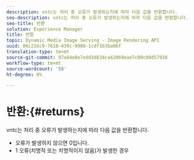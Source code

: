 ```yaml
---
description: vntc는 처리 중 오류가 발생하는지에 따라 다음 값을 반환합니다.
seo-description: vntc는 처리 중 오류가 발생하는지에 따라 다음 값을 반환합니다.
seo-title: 반환
solution: Experience Manager
title: 반환
topic: Dynamic Media Image Serving - Image Rendering API
uuid: 06c216c9-7618-439c-9900-1cdf1b3ba06f
translation-type: tm+mt
source-git-commit: 97a84e8e7edd3d834ca42069eae7c09c00d57938
workflow-type: tm+mt
source-wordcount: '58'
ht-degree: 0%

---
```



# 반환:{#returns}

vntc는 처리 중 오류가 발생하는지에 따라 다음 값을 반환합니다.

* 오류가 발생하지 않으면 0입니다.
* 1 오류(치명적 또는 치명적이지 않음)가 발생한 경우

